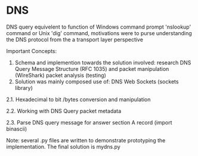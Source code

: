 # DNS
DNS query equivelent to function of Windows command prompt 'nslookup' command or Unix 'dig' command, motivations were to purse understanding the DNS protocol from the a transport layer perspective

Important Concepts:

1. Schema and implemention towards the solution involved: research DNS Query Message Structure (RFC 1035) and packet manipulation (WireShark) packet analysis (testing)
2. Solution was mainly composed use of: DNS Web Sockets (sockets library)
  
  2.1. Hexadecimal to bit /bytes conversion and manipulation
  
  2.2. Working with DNS Query packet metadata
  
  2.3. Parse DNS query message for answer section A record (import binascii)

Note: several .py files are written to demonstrate prototyping the implementation. The final solution is mydns.py
